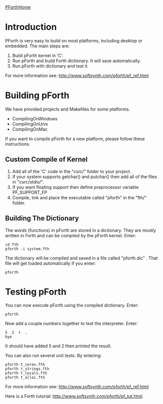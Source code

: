 [PForthHome](PForthHome.md)

# Introduction #

PForth is very easy to build on most platforms, including desktop or embedded. The main steps are:

  1. Build pForth kernel in 'C'.
  1. Run pForth and build Forth dictionary. It will save automatically.
  1. Run pForth with dictionary and test it.

For more information see: http://www.softsynth.com/pforth/pf_ref.html

# Building pForth #

We have provided projects and Makefiles for some platforms.

  * CompilingOnWindows
  * CompilingOnUnix
  * CompilingOnMac

If you want to compile pForth for a new platform, please follow these instructions.

## Custom Compile of Kernel ##

  1. Add all of the 'C' code in the "csrc/" folder to your project.
  1. If your system supports getchar() and putchar() then add all of the files in "csrc/stdio/".
  1. If you want floating support then define preprocessor variable PF\_SUPPORT\_FP
  1. Compile, link and place the executable called "pforth" in the "fth/" folder.

## Building The Dictionary ##

The _words_ (functions) in pForth are stored in a dictionary. They are mostly written in Forth and can be compiled by the pForth kernel. Enter:

```
cd fth
pforth -i system.fth
```

The dictionary will be compiled and saved in a file called "pforth.dic" . That file will get loaded automatically if you enter:

```
pforth
```

# Testing pForth #

You can now execute pForth using the compiled dictionary. Enter:

```
pforth
```

Now add a couple numbers together to test the interpreter. Enter:
```
5  2  +  .
bye
```
It should have added 5 and 2 then printed the result.

You can also run several unit tests. By entering:
```
pforth t_corex.fth
pforth t_strings.fth
pforth t_locals.fth
pforth t_alloc.fth
```

For more information see: http://www.softsynth.com/pforth/pf_ref.html

Here is a Forth tutorial: http://www.softsynth.com/pforth/pf_tut.html